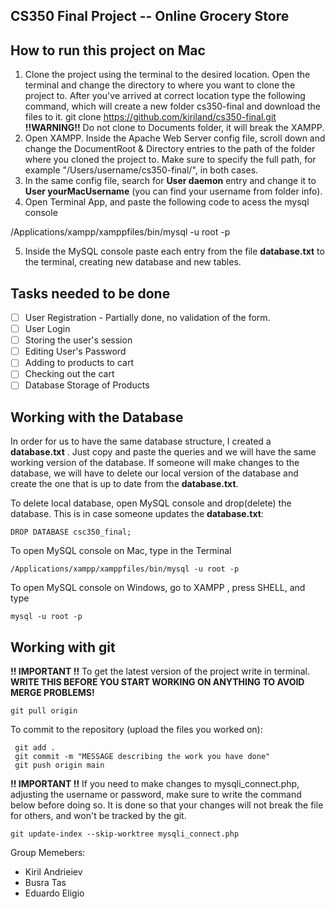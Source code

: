 
## CS350 Final Project -- Online Grocery Store
## How to run this project on Mac
1. Clone the project using the terminal to the desired location. Open the terminal and change the directory to where you want to clone the project to. After you've arrived at correct location type the following command, which will create a new folder cs350-final and download the files to it.
git clone https://github.com/kiriland/cs350-final.git
**!!WARNING!!** Do not clone to Documents folder, it will break the XAMPP. 
  2. Open XAMPP. Inside the Apache Web Server config file, scroll down and change the DocumentRoot & Directory entries to the path of the folder where you cloned the project to. 
  Make sure to specify the full path, for example "/Users/username/cs350-final/", in both cases.
2. In the same config file, search for  **User daemon** entry and change it to **User yourMacUsername** (you can find your username from folder info).
3. Open Terminal App, and paste the following code to acess the mysql console

/Applications/xampp/xamppfiles/bin/mysql -u root -p

5. Inside the MySQL console paste each entry from the file **database.txt** to the terminal, creating new database and new tables.

## Tasks needed to be done
 
 - [ ] User Registration - Partially done, no validation of the form. 
 - [ ] User Login
 - [ ] Storing the user's session
 - [ ] Editing User's Password
 - [ ] Adding to products to cart
 - [ ] Checking out the cart
 - [ ] Database Storage of Products

## Working with the Database

In order for us to have the same database structure, I created a **database.txt** . Just copy and paste the queries and we will have the same working version of the database. If someone will make changes to the database, we will have to delete our local version of the database and create the one that is up to date from the **database.txt**.

To delete local database, open MySQL console and drop(delete) the database. This is in case someone updates the **database.txt**:

    DROP DATABASE csc350_final;
To open MySQL console on Mac, type in the Terminal

    /Applications/xampp/xamppfiles/bin/mysql -u root -p
    
  To open MySQL console on Windows, go to XAMPP , press SHELL, and type

    mysql -u root -p

## Working with git

  **!! IMPORTANT !!** To get the latest version of the project write in terminal. **WRITE THIS BEFORE YOU START WORKING ON ANYTHING TO AVOID MERGE PROBLEMS!**

    git pull origin

To commit to the repository (upload the files you worked on):

     git add .
     git commit -m "MESSAGE describing the work you have done"
     git push origin main

**!! IMPORTANT !!** If you need to make changes to mysqli_connect.php, adjusting the username or password, make sure to write the command below before doing so. It is done so that your changes will not break the file for others, and won't be tracked by the git.

  

    git update-index --skip-worktree mysqli_connect.php

Group Memebers:
- Kiril Andrieiev
- Busra Tas
- Eduardo Eligio


